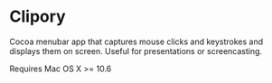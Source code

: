 Clipory
=======

Cocoa menubar app that captures mouse clicks and keystrokes and displays them on screen.
Useful for presentations or screencasting.

Requires Mac OS X >= 10.6
